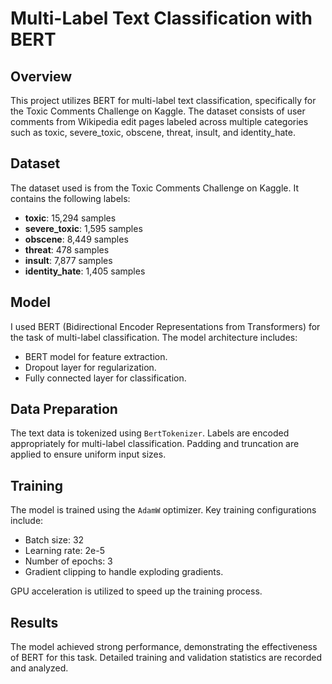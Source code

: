 # Multi-Label Text Classification with BERT

## Overview

This project utilizes BERT for multi-label text classification, specifically for the Toxic Comments Challenge on Kaggle. The dataset consists of user comments from Wikipedia edit pages labeled across multiple categories such as toxic, severe_toxic, obscene, threat, insult, and identity_hate.

## Dataset

The dataset used is from the Toxic Comments Challenge on Kaggle. It contains the following labels:

- **toxic**: 15,294 samples
- **severe_toxic**: 1,595 samples
- **obscene**: 8,449 samples
- **threat**: 478 samples
- **insult**: 7,877 samples
- **identity_hate**: 1,405 samples

## Model

I used BERT (Bidirectional Encoder Representations from Transformers) for the task of multi-label classification. The model architecture includes:

- BERT model for feature extraction.
- Dropout layer for regularization.
- Fully connected layer for classification.

## Data Preparation

The text data is tokenized using `BertTokenizer`. Labels are encoded appropriately for multi-label classification. Padding and truncation are applied to ensure uniform input sizes.

## Training

The model is trained using the `AdamW` optimizer. Key training configurations include:

- Batch size: 32
- Learning rate: 2e-5
- Number of epochs: 3
- Gradient clipping to handle exploding gradients.

GPU acceleration is utilized to speed up the training process.

## Results

The model achieved strong performance, demonstrating the effectiveness of BERT for this task. Detailed training and validation statistics are recorded and analyzed.
